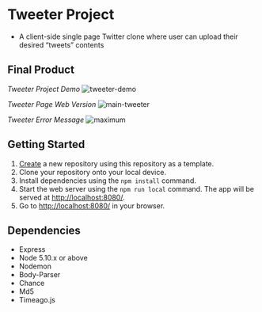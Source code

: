 # Tweeter Project
- A client-side single page Twitter clone where user can upload their desired “tweets” contents

## Final Product
_Tweeter Project Demo_
![tweeter-demo](https://user-images.githubusercontent.com/100962211/176349938-79c20bb8-27df-48df-87d4-42661070cdaa.gif)

_Tweeter Page Web Version_
![main-tweeter](https://user-images.githubusercontent.com/100962211/176350014-741779a4-5030-49dc-bfdd-4dfb590cad0e.png)

_Tweeter Error Message_
![maximum](https://user-images.githubusercontent.com/100962211/176350026-2116712f-ed98-455f-b377-9e98d85bd541.png)


## Getting Started

1. [Create](https://docs.github.com/en/repositories/creating-and-managing-repositories/creating-a-repository-from-a-template) a new repository using this repository as a template.
2. Clone your repository onto your local device.
3. Install dependencies using the `npm install` command.
3. Start the web server using the `npm run local` command. The app will be served at <http://localhost:8080/>.
4. Go to <http://localhost:8080/> in your browser.

## Dependencies

- Express
- Node 5.10.x or above
- Nodemon
- Body-Parser
- Chance
- Md5
- Timeago.js
